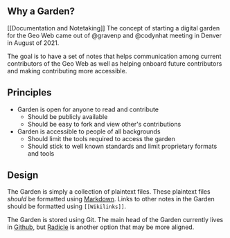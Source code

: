 ## Why a Garden?

[[Documentation and Notetaking]] The concept of starting a digital garden for the Geo Web came out of @gravenp and @codynhat meeting in Denver in August of 2021.

The goal is to have a set of notes that helps communication among current contributors of the Geo Web as well as helping onboard future contributors and making contributing more accessible.

## Principles
- Garden is open for anyone to read and contribute
	- Should be publicly available
	- Should be easy to fork and view other's contributions
- Garden is accessible to people of all backgrounds
	- Should limit the tools required to access the garden
	- Should stick to well known standards and limit proprietary formats and tools

## Design
The Garden is simply a collection of plaintext files. These plaintext files _should_ be formatted using [Markdown][1]. Links to other notes in the Garden should be formatted using `[[Wikilinks]]`.

The Garden is stored using Git. The main head of the Garden currently lives in [Github][2], but [Radicle][3] is another option that may be more aligned.


[1]: https://en.wikipedia.org/wiki/Markdown
[2]: https://github.com/Geo-Web-Project/garden
[3]: https://radicle.xyz